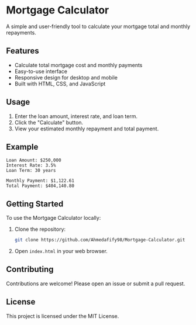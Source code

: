 # Mortgage Calculator

A simple and user-friendly tool to calculate your mortgage total and monthly repayments.

## Features

- Calculate total mortgage cost and monthly payments
- Easy-to-use interface
- Responsive design for desktop and mobile
- Built with HTML, CSS, and JavaScript

## Usage

1. Enter the loan amount, interest rate, and loan term.
2. Click the "Calculate" button.
3. View your estimated monthly repayment and total payment.

## Example

```
Loan Amount: $250,000
Interest Rate: 3.5%
Loan Term: 30 years

Monthly Payment: $1,122.61
Total Payment: $404,140.80
```

## Getting Started

To use the Mortgage Calculator locally:

1. Clone the repository:
   ```sh
   git clone https://github.com/Ahmedafify98/Mortgage-Calculator.git
   ```
2. Open `index.html` in your web browser.

## Contributing

Contributions are welcome! Please open an issue or submit a pull request.

## License

This project is licensed under the MIT License.
